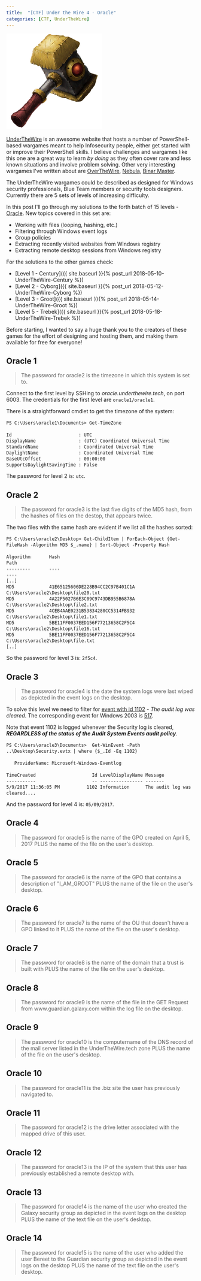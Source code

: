 ```yaml
---
title:  "[CTF] Under the Wire 4 - Oracle"
categories: [CTF, UnderTheWire]
---
```


![Logo](/assets/images/hammer3.png)

[UnderTheWire](http://underthewire.tech/index.htm) is an awesome website that hosts a number of PowerShell-based wargames meant to help Infosecurity people, either get started with or improve their PowerShell skills. I believe challenges and wargames like this one are a great way to learn *by doing* as they often cover rare and less known situations and involve problem solving. Other very interesting wargames I've written about are [OverTheWire](http://craftware.xyz/blog/categories/#OverTheWire), [Nebula](http://craftware.xyz/ctf/2012/07/21/Nebula-wargame-walkthrough.html), [Binar Master](http://craftware.xyz/blog/categories/#Binary-Master). 

The UnderTheWire wargames could be described as designed for Windows security professionals, Blue Team members or security tools designers. Currently there are 5 sets of levels of increasing difficulty. 

In this post I'll go through my solutions to the forth batch of 15 levels - [Oracle](http://underthewire.tech/oracle/oracle.htm). New topics covered in this set are:
* Working with files (looping, hashing, etc.)
* Filtering through Windows event logs
* Group policies
* Extracting recently visited websites from Windows registry
* Extracting remote desktop sessions from Windows registry

For the solutions to the other games check:
* [Level 1 - Century]({{ site.baseurl }}{% post_url 2018-05-10-UnderTheWire-Century %})
* [Level 2 - Cyborg]({{ site.baseurl }}{% post_url 2018-05-12-UnderTheWire-Cyborg %})
* [Level 3 - Groot]({{ site.baseurl }}{% post_url 2018-05-14-UnderTheWire-Groot %})
* [Level 5 - Trebek]({{ site.baseurl }}{% post_url 2018-05-18-UnderTheWire-Trebek %}) 

Before starting, I wanted to say a huge thank you to the creators of these games for the effort of designing and hosting them, and making them available for free for everyone!

## Oracle 1

<blockquote>
  <p>The password for oracle2 is the timezone in which this system is set to.</p>
</blockquote>

Connect to the first level by SSHing to *oracle.underthewire.tech*, on port 6003. The credentials for the first level are ```oracle1/oracle1```.

There is a straightforward cmdlet to get the timezone of the system:

```posh
PS C:\Users\oracle1\Documents> Get-TimeZone

Id                         : UTC
DisplayName                : (UTC) Coordinated Universal Time
StandardName               : Coordinated Universal Time
DaylightName               : Coordinated Universal Time
BaseUtcOffset              : 00:00:00
SupportsDaylightSavingTime : False
```

The password for level 2 is: ```utc```.

## Oracle 2

<blockquote>
  <p>The password for oracle3 is the last five digits of the MD5 hash, from the hashes of files on the destop, that appears twice.</p>
</blockquote>

The two files with the same hash are evident if we list all the hashes sorted:

```posh
PS C:\Users\oracle2\Desktop> Get-ChildItem | ForEach-Object {Get-FileHash -Algorithm MD5 $_.name} | Sort-Object -Property Hash

Algorithm       Hash                                                                   Path
---------       ----                                                                   ----
[..]
MD5             41E65125606DE228B94CC2C97B401C1A                                       C:\Users\oracle2\Desktop\file20.txt
MD5             4A22F5027B6E3C09C9743DB955B6878A                                       C:\Users\oracle2\Desktop\file2.txt
MD5             4CEB4AAE0231B53834280CC5314FB932                                       C:\Users\oracle2\Desktop\file1.txt
MD5             5BE11FF0037EED156F77213658C2F5C4                                       C:\Users\oracle2\Desktop\file16.txt
MD5             5BE11FF0037EED156F77213658C2F5C4                                       C:\Users\oracle2\Desktop\file.txt
[..]
```

So the password for level 3 is: ```2f5c4```.

## Oracle 3

<blockquote>
  <p>The password for oracle4 is the date the system logs were last wiped as depicted in the event logs on the desktop.</p>
</blockquote>

To solve this level we need to filter for [event with id 1102](https://www.ultimatewindowssecurity.com/securitylog/encyclopedia/event.aspx?eventID=1102) - *The audit log was cleared*. The corresponding event for Windows 2003 is [517](https://www.ultimatewindowssecurity.com/securitylog/encyclopedia/event.aspx?eventid=517).

<div class="box-note">
Note that event 1102 is logged whenever the Security log is cleared, <b><i>REGARDLESS of the status of the Audit System Events audit policy</i></b>. 
</div>

```posh
PS C:\Users\oracle3\Documents>  Get-WinEvent -Path ..\Desktop\Security.evtx | where {$_.Id -Eq 1102}

   ProviderName: Microsoft-Windows-Eventlog

TimeCreated                     Id LevelDisplayName Message
-----------                     -- ---------------- -------
5/9/2017 11:36:05 PM          1102 Information      The audit log was cleared....
```

And the password for level 4 is: ```05/09/2017```.

## Oracle 4

<blockquote>
  <p>The password for oracle5 is the name of the GPO created on April 5, 2017 PLUS the name of the file on the user's desktop.</p>
</blockquote>

## Oracle 5

<blockquote>
  <p>The password for oracle6 is the name of the GPO that contains a description of "I_AM_GROOT" PLUS the name of the file on the user's desktop.</p>
</blockquote>

## Oracle 6

<blockquote>
  <p>The password for oracle7 is the name of the OU that doesn't have a GPO linked to it PLUS the name of the file on the user's desktop.</p>
</blockquote>

## Oracle 7

<blockquote>
  <p>The password for oracle8 is the name of the domain that a trust is built with PLUS the name of the file on the user's desktop.</p>
</blockquote>

## Oracle 8

<blockquote>
  <p>The password for oracle9 is the name of the file in the GET Request from www.guardian.galaxy.com within the log file on the desktop.</p>
</blockquote>

## Oracle 9

<blockquote>
  <p>The password for oracle10 is the computername of the DNS record of the mail server listed in the UnderTheWire.tech zone PLUS the name of the file on the user's desktop.</p>
</blockquote>

## Oracle 10

<blockquote>
  <p>The password for oracle11 is the .biz site the user has previously navigated to.</p>
</blockquote>

## Oracle 11

<blockquote>
  <p>The password for oracle12 is the drive letter associated with the mapped drive of this user.</p>
</blockquote>

## Oracle 12

<blockquote>
  <p>The password for oracle13 is the IP of the system that this user has previously established a remote desktop with.</p>
</blockquote>

## Oracle 13

<blockquote>
  <p>The password for oracle14 is the name of the user who created the Galaxy security group as depicted in the event logs on the desktop PLUS the name of the text file on the user's desktop.</p>
</blockquote>

## Oracle 14

<blockquote>
  <p>The password for oracle15 is the name of the user who added the user Bereet to the Guardian security group as depicted in the event logs on the desktop PLUS the name of the text file on the user's desktop.</p>
</blockquote>

